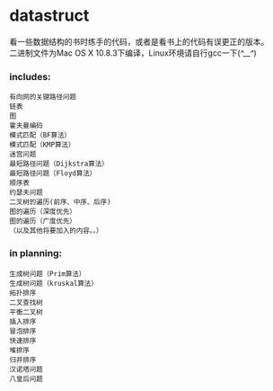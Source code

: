 datastruct
==========

看一些数据结构的书时练手的代码，或者是看书上的代码有误更正的版本。<br />
二进制文件为Mac OS X 10.8.3下编译，Linux环境请自行gcc一下(*^__^*)

### includes:
    有向网的关键路径问题
    链表
    图
    霍夫曼编码
    模式匹配（BF算法）
    模式匹配（KMP算法）
    迷宫问题
    最短路径问题（Dijkstra算法）
    最短路径问题（Floyd算法）
    顺序表
    约瑟夫问题
    二叉树的遍历(前序、中序、后序)
    图的遍历（深度优先）
    图的遍历（广度优先）
    （以及其他将要加入的内容。。）

### in planning:
    生成树问题（Prim算法）
    生成树问题（kruskal算法）
    拓扑排序
    二叉查找树
    平衡二叉树
    插入排序
    冒泡排序
    快速排序
    堆排序
    归并排序
    汉诺塔问题
    八皇后问题
